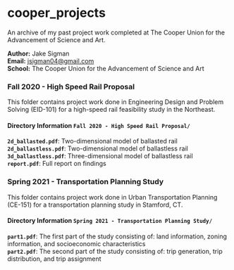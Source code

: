 # cooper_projects
An archive of my past project work completed at The Cooper Union for the Advancement of Science and Art.

**Author:** Jake Sigman  
**Email:** <jsigman04@gmail.com>  
**School:** The Cooper Union for the Advancement of Science and Art  

### Fall 2020 - High Speed Rail Proposal
This folder contains project work done in Engineering Design and Problem Solving (EID-101) for a high-speed rail feasibility study in the Northeast.

#### Directory Information `Fall 2020 - High Speed Rail Proposal/`
**`2d_ballasted.pdf`**: Two-dimensional model of ballasted rail   
**`2d_ballastless.pdf`**: Two-dimensional model of ballastless rail   
**`3d_ballastless.pdf`**: Three-dimensional model of ballastless rail   
**`report.pdf`**: Full report on findings   

### Spring 2021 - Transportation Planning Study
This folder contains project work done in Urban Transportation Planning (CE-151) for a transportation planning study in Stamford, CT.

#### Directory Information `Spring 2021 - Transportation Planning Study/`
**`part1.pdf`**: The first part of the study consisting of: land information, zoning information, and socioeconomic characteristics    
**`part2.pdf`**: The second part of the study consisting of: trip generation, trip distribution, and trip assignment    
